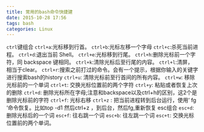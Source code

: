 ```yaml
---
title: 常用的bash命令快捷建
date: 2015-10-28 17:56
tags: bash
categories: Linux
---
```


`ctrl`键组合
`ctrl+a`:光标移到行首。
`ctrl+b`:光标左移一个字母
`ctrl+c`:杀死当前进程。
`ctrl+d`:退出当前 Shell。
`ctrl+e`:光标移到行尾。
`ctrl+h`:删除光标前一个字符，同 backspace 键相同。
`ctrl+k`:清除光标后至行尾的内容。
`ctrl+l`:清屏，相当于clear。
`ctrl+r`:搜索之前打过的命令。会有一个提示，根据你输入的关键字进行搜索bash的history
`ctrl+u`: 清除光标前至行首间的所有内容。
`ctrl+w`: 移除光标前的一个单词
`ctrl+t`: 交换光标位置前的两个字符
`ctrl+y`: 粘贴或者恢复上次的删除
`ctrl+d`: 删除光标所在字母;注意和backspace以及ctrl+h的区别，这2个是删除光标前的字符
`ctrl+f`: 光标右移
`ctrl+z` : 把当前进程转到后台运行，使用’ fg ‘命令恢复。比如top -d1 然后ctrl+z ，到后台，然后fg,重新恢复
esc组合
`esc+d`: 删除光标后的一个词
`esc+f`: 往右跳一个词
`esc+b`: 往左跳一个词
`esc+t`: 交换光标位置前的两个单词。